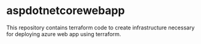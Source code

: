 # aspdotnetcorewebapp
This repository contains terraform code to create infrastructure necessary for deploying azure web app using terraform.
